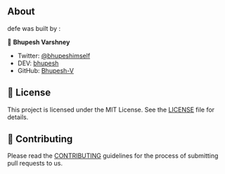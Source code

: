## About

defe was built by :

👥 **Bhupesh Varshney**

- Twitter: [@bhupeshimself](https://twitter.com/bhupeshimself)
- DEV: [bhupesh](https://dev.to/bhupesh)
- GitHub: [Bhupesh-V](https://github.com/Bhupesh-V)

## 📝 License

This project is licensed under the MIT License. See the [LICENSE](https://github.com/Bhupesh-V/defe/blob/master/LICENSE) file for details.

## 👋 Contributing

Please read the [CONTRIBUTING](https://github.com/Bhupesh-V/defe/blob/master/CONTRIBUTING.md) guidelines for the process of submitting pull requests to us.